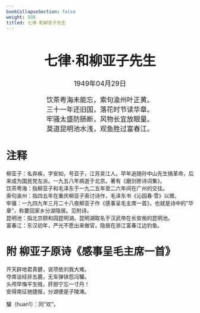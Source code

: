 ```yaml
---
bookCollapseSection: false
weight: 580
titled: 七律·和柳亚子先生
---
```


<div align="center">

<font size="4">

# 七律·和柳亚子先生
1949年04月29日

饮茶粤海未能忘，索句渝州叶正黄。  
三十一年还旧国，落花时节读华章。  
牢骚太盛防肠断，风物长宜放眼量。  
莫道昆明池水浅，观鱼胜过富春江。

</font>

</div>

# 注释
柳亚子：名弃疾，字安如，号亚子，江苏吴江人。早年追随孙中山先生搞革命，后来成为国民党左派。一九五八年病逝于北京。著有《磨剑房诗词集》。  
饮茶粤海：指柳亚子和毛泽东于一九二五年至二六年间在广州的交往。  
索句渝州：指四五年在重庆柳亚子索讨诗作，毛泽东书《沁园春·雪》以赠。  
牢骚：一九四九年三月二十八夜柳亚子作《感事呈毛主席一首》，也就是诗中的“华章”，称要回家乡分湖隐居。见附诗。  
昆明池：指北京颐和园昆明湖。昆明湖取名于汉武帝在长安凿的昆明池。  
富春江：东汉初年，严光不愿出来做官，隐居在浙江富春江边钓鱼。

# 附 柳亚子原诗《感事呈毛主席一首》

开天辟地君真健，说项依刘我大难。  
夺席谈经非五鹿，无车弹铗怨冯驩。  
头颅早悔平生贱，肝胆宁忘一寸丹！  
安得南征驰捷报，分湖便是子陵滩。

驩（huan1）：同“欢”。